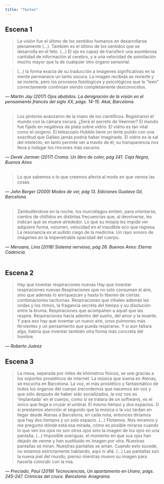 ```yaml
---
title: "Textos"
---
```


## Escena 1

>  La visión fue el último de los sentidos humanos en desarrollarse
plenamente (\...). También es el último de los sentidos que se
desarrolla en el feto. (\...)
El ojo es capaz de transferir una asombrosa cantidad de información al
cerebro, y a una velocidad de asimilación mucho mayor que la de
cualquier otro órgano sensorial.

> (\...) la forma exacta de su traducción a imágenes significativas en la
mente permanece un tanto oscura. La imagen recibida se revierte y se
invierte, pero los procesos fisiológicos y psicológicos que la "leen"
correctamente continúan siendo completamente desconocidos.

— <cite>Martin Jay (2017) Ojos abatidos. La denigración de la visión en el
pensamiento francés del siglo XX, págs. 14-15. Akal, Barcelona.</cite>
<br >
<br >

> Los pintores avanzaron de la mano de los científicos. Registraron el
mundo con la cámara oscura. ¿Será el secreto de Veermer? El mundo fue
fijado en negativos de plata sobre vidrio. El vidrio es tan vital como
el oxígeno. El telescopio Hubble tiene un lente pulido con una exactitud
que Galileo jamás podría haber imaginado. El vidrio es la sal del
intelecto; en tanto permite ver a través de él, su transparencia nos
lleva a indagar los rincones más oscuros

— <cite>Derek Jarman (2017) Croma. Un libro de color, pág 241. Caja Negra, Buenos Aires</cite>
<br >
<br >

> Lo que sabemos o lo que creemos afecta al modo en que vemos las
cosas.

— <cite>John Berger (2000) Modos de ver, pág 13. Ediciones Gustavo Gil, Barcelona.</cite>
<br >
<br >

> Zambulléndose en la noche, los murciélagos emiten, para orientarse,
cientos de chillidos en distintas frecuencias que, al devolverse, les
indican qué se mueve alrededor. Lo que su miopía les impide ver adquiere
forma, volumen, velocidad en el inaudible eco que regresa. La resonancia
es el aullido ciego de la medicina. Un rayo sonoro de imágenes en la
impenetrable opacidad del cuerpo.

— <cite>Meruane, Lina (2018) Sistema nervioso, pág 26. Buenos Aires: Eterna Cadencia.</cite>
<br >
<br >


## Escena 2

> Hay que inventar respiraciones nuevas
Hay que inventar respiraciones nuevas
Respiraciones que no solo consuman el aire,
sino que además lo enriquezcan
y hasta lo liberen
de ciertas combinaciones taciturnas.
Respiraciones que inhalen además
las ondas y los ritmos,
la fragancia secreta del tiempo
y su disolución entre la bruma.
Respiraciones que acompañen
a aquel que las respire.
Respiraciones hacia adentro del sueño,
del amor y la muerte.
Y para eso hay que inventar un nuevo aire,
unos pulmones más fervientes
y un pensamiento que pueda respirarse.
Y si aún faltara algo,
habría que inventar también
otra forma más concreta del hombre.

— <cite>Roberto Juárez</cite>


## Escena 3

> La mesa, separada por miles de kilómetros físicos, se une gracias a los
soportes prostéticos de internet. La música que suena en Atenas, se
escucha en Barcelona. La voz, el más prostético y fantasmático de todos
los órganos del cuerpo (recordemos que nacemos sin voz y que sólo
después de haber sido socializados, la voz nos es \'implantada\' en el
cuerpo, como si se tratara de un software), es el único que llega a
cruzar el umbral. El mismo tiempo y dos espacios. O si prestamos
atención al segundo que la música o la voz tardan en llegar desde Atenas
a Barcelona, en cada nota, entonces diríamos que hay dos tiempos y un
solo espacio. (\...) Flotamos. Nos miramos y me pregunto dónde está esa
mirada, cómo es posible mirarse cuando lo que ven los ojos no son otros
ojos sino la imagen de los ojos en una pantalla. (...) Imposible
averiguar, el momento en que sus ojos han dejado de verme y han
sustituido mi imagen por otra. Nuestras pantallas se miran. Nuestras
pantallas se aman. Cuando esto sucede, no estamos estrictamente
hablando, aquí ni allá. (\...) Las pantallas son la nueva piel del
mundo, pienso mientras muevo su imagen para hacerla coincidir con la
mía\.

— <cite>Preciado, Paul (2019) Tecnociencias, Un apartamento en Urano, págs. 245-247.
Crónicas del cruce. Barcelona: Anagrama.</cite>
